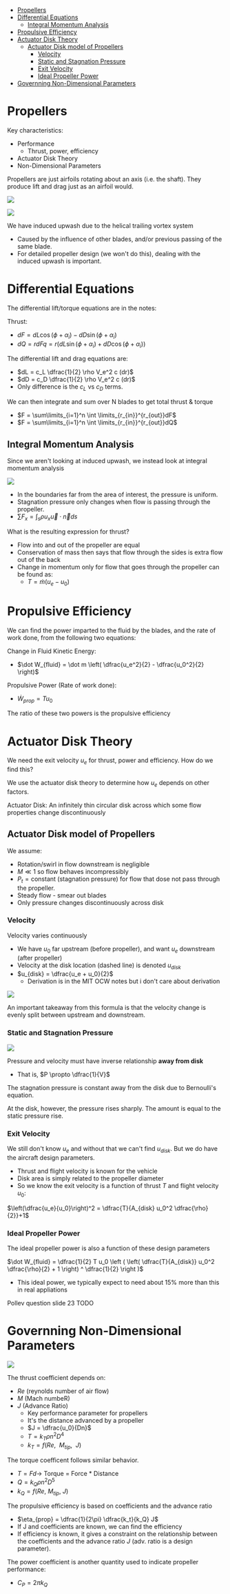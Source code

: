 - [Propellers](#propellers)
- [Differential Equations](#differential-equations)
  - [Integral Momentum Analysis](#integral-momentum-analysis)
- [Propulsive Efficiency](#propulsive-efficiency)
- [Actuator Disk Theory](#actuator-disk-theory)
  - [Actuator Disk model of Propellers](#actuator-disk-model-of-propellers)
    - [Velocity](#velocity)
    - [Static and Stagnation Pressure](#static-and-stagnation-pressure)
    - [Exit Velocity](#exit-velocity)
    - [Ideal Propeller Power](#ideal-propeller-power)
- [Governning Non-Dimensional Parameters](#governning-non-dimensional-parameters)


# Propellers

Key characteristics:
- Performance
  -  Thrust, power, efficiency
- Actuator Disk Theory
- Non-Dimensional Parameters


Propellers are just airfoils rotating about an axis (i.e. the shaft). They produce lift and drag just as an airfoil would.

![](2024-01-16-18-22-30.png)

![](2024-01-16-18-23-06.png)

We have induced upwash due to the helical trailing vortex system
- Caused by the influence of other blades, and/or previous passing of the same blade.
- For detailed propeller design (we won't do this), dealing with the induced upwash is important.

# Differential Equations

The differential lift/torque equations are in the notes:

Thrust:
- $dF = dL \cos (\phi + \alpha_i) - dD \sin(\phi + \alpha_i)$
- $dQ = r dFq = r (dL \sin(\phi + \alpha_i) + dD \cos (\phi + \alpha_i))$



The differential lift and drag equations are:
- $dL = c_L \dfrac{1}{2} \rho V_e^2 c (dr)$
- $dD = c_D \dfrac{1}{2} \rho V_e^2 c (dr)$
- Only difference is the $c_L$ vs $c_D$ terms.

We can then integrate and sum over N blades to get total thrust & torque
- $F = \sum\limits_{i=1}^n \int \limits_{r_{in}}^{r_{out}}dF$
- $F = \sum\limits_{i=1}^n \int \limits_{r_{in}}^{r_{out}}dQ$

## Integral Momentum Analysis

Since we aren't looking at induced upwash, we instead look at integral momentum analysis

![](2024-01-16-18-26-11.png)

- In the boundaries far from the area of interest, the pressure is uniform.
- Stagnation pressure only changes when flow is passing through the propeller.
- $\sum F_x = \int_s \rho u_x \vec{u} \cdot \vec{n} ds$ 

What is the resulting expression for thrust?
- Flow into and out of the propeller are equal
- Conservation of mass then says that flow through the sides is extra flow out of the back
- Change in momentum only for flow that goes through the propeller can be found as:
  - $T = \dot m (u_e - u_0)$

# Propulsive Efficiency

We can find the power imparted to the fluid by the blades, and the rate of work done, from the following two equations:

Change in Fluid Kinetic Energy:
- $\dot W_{fluid} = \dot m \left( \dfrac{u_e^2}{2} - \dfrac{u_0^2}{2} \right)$

Propulsive Power (Rate of work done):
- $\dot W_{prop} = T u_0$

The ratio of these two powers is the propulsive efficiency

# Actuator Disk Theory

We need the exit velocity $u_e$ for thrust, power and efficiency. How do we find this?

We use the actuator disk theory to determine how $u_e$ depends on other factors.

Actuator Disk: An infinitely thin circular disk across which some flow properties change discontinuously

## Actuator Disk model of Propellers

We assume:
- Rotation/swirl in flow downstream is negligible
- $M \ll 1$ so flow behaves incompressibly
- $P_t = \textrm{constant}$ (stagnation pressure) for flow that dose not pass through the propeller.
- Steady flow - smear out blades
- Only pressure changes discontinuously across disk

### Velocity

Velocity varies continuously
- We have $u_0$ far upstream (before propeller), and want $u_e$ downstream (after propeller)
- Velocity at the disk location (dashed line) is denoted $u_{disk}$
- $u_{disk} = \dfrac{u_e + u_0}{2}$
  - Derivation is in the MIT OCW notes but i don't care about derivation

![](2024-01-16-18-29-40.png)

An important takeaway from this formula is that the velocity change is evenly split between upstream and downstream.

### Static and Stagnation Pressure

![](2024-01-16-18-30-21.png)

Pressure and velocity must have inverse relationship **away from disk**
- That is, $P \propto \dfrac{1}{V}$

The stagnation pressure is constant away from the disk due to Bernoulli's equation.

At the disk, however, the pressure rises sharply. The amount is equal to the static pressure rise.

### Exit Velocity

We still don't know $u_e$ and without that we can't find $u_{disk}$. But we do have the aircraft design parameters.
- Thrust and flight velocity is known for the vehicle
- Disk area is simply related to the propeller diameter
- So we know the exit velocity is a function of thrust $T$ and flight velocity $u_0$:

$\left(\dfrac{u_e}{u_0}\right)^2 = \dfrac{T}{A_{disk} u_0^2 \dfrac{\rho}{2}}+1$

### Ideal Propeller Power

The ideal propeller power is also a function of these design parameters

$\dot W_{fluid} = \dfrac{1}{2} T u_0 \left ( \left( \dfrac{T}{A_{disk}} u_0^2 \dfrac{\rho}{2} + 1 \right) ^ \dfrac{1}{2} \right )$
- This ideal power, we typically expect to need about 15% more than this in real appliations


Pollev question slide 23 TODO

# Governning Non-Dimensional Parameters

![](2024-01-16-18-32-09.png)

The thrust coefficient depends on:
- $Re$ (reynolds number of air flow)
- $M$ (Mach numbeR)
- $J$ (Advance Ratio)
  - Key performance parameter for propellers
  - It's the distance advanced by a propeller
  - $J = \dfrac{u_0}{Dn}$
  - $T = k_T \rho n^2 D^4$
  - $k_T = f(Re, \ \ M_{tip}, \ \ J)$
 
The torque coefficent follows similar behavior.
- $T = F  d \rightarrow$ Torque = Force * Distance
- $Q = k_Q \rho n^2 D^5$
- $k_Q =  f(Re, \ M_{tip}, \ J)$

The propulsive efficiency is based on coefficients and the advance ratio
- $\eta_{prop} = \dfrac{1}{2\pi} \dfrac{k_t}{k_Q} J$
- If J and coefficients are known, we can find the efficiency
- If efficiency is known, it gives a constraint on the relationship between the coefficients and the advance ratio $J$ (adv. ratio is a design parameter).

The power coefficient is another quantity used to indicate propeller performance:
- $C_P = 2\pi k_Q$